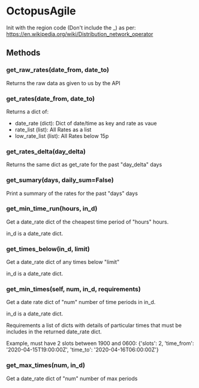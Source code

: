 # OctopusAgile
Init with the region code (Don't include the _) as per: https://en.wikipedia.org/wiki/Distribution_network_operator

## Methods
### get_raw_rates(date_from, date_to)
Returns the raw data as given to us by the API

### get_rates(date_from, date_to)
Returns a dict of:
* date_rate (dict): Dict of date/time as key and rate as vaue
* rate_list (list): All Rates as a list
* low_rate_list (list): All Rates below 15p

### get_rates_delta(day_delta)
Returns the same dict as get_rate for the past "day_delta" days

### get_sumary(days, daily_sum=False)
Print a summary of the rates for the past "days" days

### get_min_time_run(hours, in_d)
Get a date_rate dict of the cheapest time period of "hours" hours.

in_d is a date_rate dict.

### get_times_below(in_d, limit)
Get a date_rate dict of any times below "limit"

in_d is a date_rate dict.

### get_min_times(self, num, in_d, requirements)
Get a date rate dict of "num" number of time periods in in_d.

in_d is a date_rate dict.

Requirements a list of dicts with details of particular times that must be includes in the returned date_rate dict.

Example, must have 2 slots between 1900 and 0600: {'slots': 2, 'time_from': '2020-04-15T19:00:00Z', 'time_to': '2020-04-16T06:00:00Z'}

### get_max_times(num, in_d)
Get a date_rate dict of "num" number of max periods
